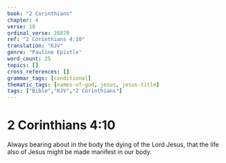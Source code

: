 ```yaml
---
book: "2 Corinthians"
chapter: 4
verse: 10
ordinal_verse: 28870
ref: "2 Corinthians 4:10"
translation: "KJV"
genre: "Pauline Epistle"
word_count: 25
topics: []
cross_references: []
grammar_tags: [conditional]
thematic_tags: [names-of-god, jesus, jesus-title]
tags: ["Bible","KJV","2 Corinthians"]
---
```


# 2 Corinthians 4:10

Always bearing about in the body the dying of the Lord Jesus, that the life also of Jesus might be made manifest in our body.
